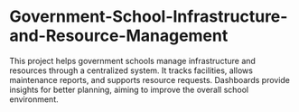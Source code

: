# Government-School-Infrastructure-and-Resource-Management
This project helps government schools manage infrastructure and resources through a centralized system. It tracks facilities, allows maintenance reports, and supports resource requests. Dashboards provide insights for better planning, aiming to improve the overall school environment.
